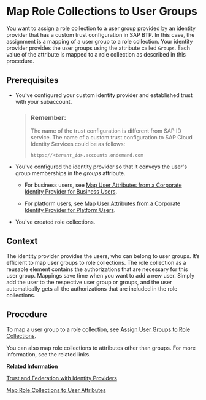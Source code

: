 <!-- loio51acfc82c0c54db59de0a528f343902c -->

# Map Role Collections to User Groups

You want to assign a role collection to a user group provided by an identity provider that has a custom trust configuration in SAP BTP. In this case, the assignment is a mapping of a user group to a role collection. Your identity provider provides the user groups using the attribute called `Groups`. Each value of the attribute is mapped to a role collection as described in this procedure.



<a name="loio51acfc82c0c54db59de0a528f343902c__prereq_n3x_1wp_p1b"/>

## Prerequisites

-   You've configured your custom identity provider and established trust with your subaccount.

    > ### Remember:  
    > The name of the trust configuration is different from SAP ID service. The name of a custom trust configuration to SAP Cloud Identity Services could be as follows:
    > 
    > <code>https://<i class="varname">&lt;tenant_id&gt;</i>.accounts.ondemand.com</code>

-   You've configured the identity provider so that it conveys the user's group memberships in the *groups* attribute.

    -   For business users, see [Map User Attributes from a Corporate Identity Provider for Business Users](map-user-attributes-from-a-corporate-identity-provider-for-business-users-bbb4a8a.md).

    -   For platform users, see [Map User Attributes from a Corporate Identity Provider for Platform Users](map-user-attributes-from-a-corporate-identity-provider-for-platform-users-40c2e54.md).


-   You've created role collections.




## Context

The identity provider provides the users, who can belong to user groups. It’s efficient to map user groups to role collections. The role collection as a reusable element contains the authorizations that are necessary for this user group. Mappings save time when you want to add a new user. Simply add the user to the respective user group or groups, and the user automatically gets all the authorizations that are included in the role collections.



## Procedure

To map a user group to a role collection, see [Assign User Groups to Role Collections](assign-user-groups-to-role-collections-9562d9d.md).

You can also map role collections to attributes other than groups. For more information, see the related links.

**Related Information**  


[Trust and Federation with Identity Providers](trust-and-federation-with-identity-providers-cb1bc8f.md "When setting up accounts you need to assign users. While we provide you with your first users from the default identity provider to get you started, your organization has identity providers that you want to integrate.")

[Map Role Collections to User Attributes](map-role-collections-to-user-attributes-b3fbb1a.md "Map role collections to users dynamically through the use of user attributes. When user agents present the attributes of their users, the SAP Authorization and Trust Management service can assign role collections based on the values of those attributes.")

